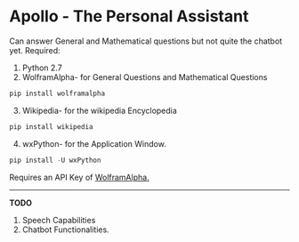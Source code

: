 # Apollo - The Personal Assistant
Can answer General and Mathematical questions but not quite the chatbot yet.
Required:
1) Python 2.7
2) WolframAlpha- for General Questions and Mathematical Questions
```python
pip install wolframalpha
```
3) Wikipedia- for the wikipedia Encyclopedia
```python
pip install wikipedia
```
4) wxPython- for the Application Window.
```python
pip install -U wxPython
```

Requires an API Key of [WolframAlpha.](https://products.wolframalpha.com/api/)

***

**TODO**
1) Speech Capabilities
2) Chatbot Functionalities.
